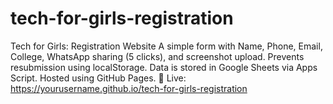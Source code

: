 # tech-for-girls-registration
Tech for Girls: Registration Website  A simple form with Name, Phone, Email, College, WhatsApp sharing (5 clicks), and screenshot upload. Prevents resubmission using localStorage. Data is stored in Google Sheets via Apps Script. Hosted using GitHub Pages.  🔗 Live: https://yourusername.github.io/tech-for-girls-registration
